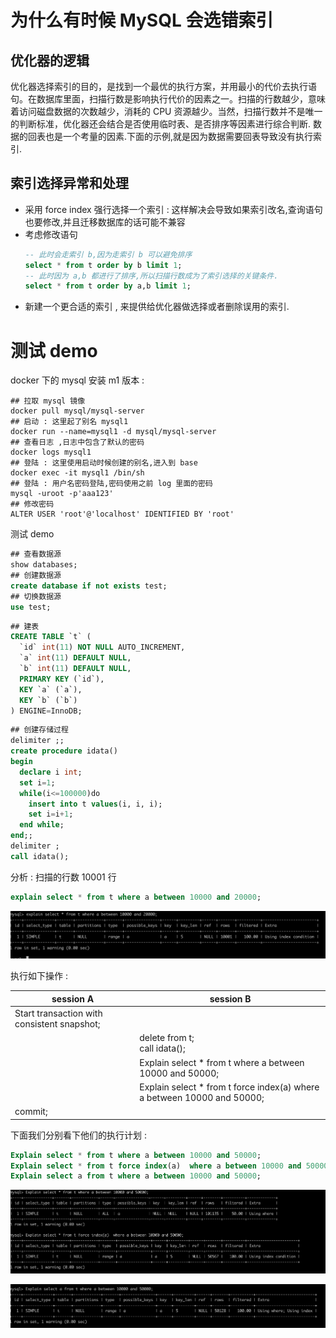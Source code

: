 # 为什么有时候 MySQL 会选错索引



## 优化器的逻辑

优化器选择索引的目的，是找到一个最优的执行方案，并用最小的代价去执行语句。在数据库里面，扫描行数是影响执行代价的因素之一。扫描的行数越少，意味着访问磁盘数据的次数越少，消耗的 CPU 资源越少。当然，扫描行数并不是唯一的判断标准，优化器还会结合是否使用临时表、是否排序等因素进行综合判断. 数据的回表也是一个考量的因素.下面的示例,就是因为数据需要回表导致没有执行索引.

## 索引选择异常和处理
- 采用 force index 强行选择一个索引 : 这样解决会导致如果索引改名,查询语句也要修改,并且迁移数据库的话可能不兼容
- 考虑修改语句
	```sql
	-- 此时会走索引 b,因为走索引 b 可以避免排序
	select * from t order by b limit 1;
	-- 此时因为 a,b 都进行了排序,所以扫描行数成为了索引选择的关键条件.
	select * from t order by a,b limit 1;
	```
- 新建一个更合适的索引 , 来提供给优化器做选择或者删除误用的索引.




# 测试 demo


docker 下的 mysql 安装 m1 版本 : 

```shell
## 拉取 mysql 镜像
docker pull mysql/mysql-server
## 启动 : 这里起了别名 mysql1
docker run --name=mysql1 -d mysql/mysql-server
## 查看日志 ,日志中包含了默认的密码
docker logs mysql1
## 登陆 : 这里使用启动时候创建的别名,进入到 base
docker exec -it mysql1 /bin/sh
## 登陆 : 用户名密码登陆,密码使用之前 log 里面的密码
mysql -uroot -p'aaa123'
## 修改密码
ALTER USER 'root'@'localhost' IDENTIFIED BY 'root'
```




测试 demo

```sql
## 查看数据源
show databases;
## 创建数据源
create database if not exists test;
## 切换数据源
use test;
```
```sql
## 建表
CREATE TABLE `t` (
  `id` int(11) NOT NULL AUTO_INCREMENT,
  `a` int(11) DEFAULT NULL,
  `b` int(11) DEFAULT NULL,
  PRIMARY KEY (`id`),
  KEY `a` (`a`),
  KEY `b` (`b`)
) ENGINE=InnoDB;
```
```sql
## 创建存储过程
delimiter ;;
create procedure idata()
begin
  declare i int;
  set i=1;
  while(i<=100000)do
    insert into t values(i, i, i);
    set i=i+1;
  end while;
end;;
delimiter ;
call idata();
```



分析 : 扫描的行数 10001 行

```sql
explain select * from t where a between 10000 and 20000;
```



![image-20220211225128914](../../resources/sql/practice/1_1.png)

执行如下操作 : 

| session A                                   | session B                                                    |
| ------------------------------------------- | ------------------------------------------------------------ |
| Start transaction with consistent snapshot; |                                                              |
|                                             | delete from t;<br />call idata();                            |
|                                             | Explain select * from t where a between 10000 and 50000;     |
|                                             | Explain select * from t force index(a)  where a between 10000 and 50000; |
| commit;                                     |                                                              |

下面我们分别看下他们的执行计划 : 
```sql
Explain select * from t where a between 10000 and 50000;
Explain select * from t force index(a)  where a between 10000 and 50000;
Explain select a from t where a between 10000 and 50000;
```

![image-20220213162741829](../../resources/sql/practice/1_2.png)

![image-20220213163641300](../../resources/sql/practice/1_3.png)

